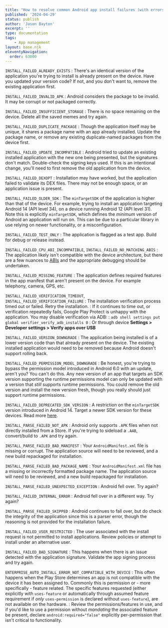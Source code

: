 ```yaml
---
title: "How to resolve common Android app install failures (with errors)"
published: '2024-04-29'
status: publish
author: 'Jason Bayton'
excerpt: ''
type: documentation
tags: 
    - App management
layout: base.njk
eleventyNavigation:
  order: 63000
--- 
```


`INSTALL_FAILED_ALREADY_EXISTS`
: There's an identical version of the application you're trying to install is already present on the device. Have you updated your version code? If not, and you don't want to, remove the existing application first.

`INSTALL_FAILED_INVALID_APK`
: Android considers the package to be invalid. It may be corrupt or not packaged correctly. 


`INSTALL_FAILED_INSUFFICIENT_STORAGE`
: There is no space remaining on the device. Delete all the saved memes and try again.

`INSTALL_FAILED_DUPLICATE_PACKAGE`
: Though the application itself may be unique, it shares a package name with an app already installed. Update the package name, or remove any existing duplicate-named packages from the device first.

`INSTALL_FAILED_UPDATE_INCOMPATIBLE`
: Android tried to update an existing installed application with the new one being presented, but the signatures don't match. Double-check the signing keys used. If this is an intentional change, you'll need to first remove the old application from the device.

`INSTALL_FAILED_DEXOPT`
: Installation may have worked, but the application failed to validate its DEX files. There may not be enough space, or an application issue is present.

`INSTALL_FAILED_OLDER_SDK`
: The `minTargetSDK` of the application is higher than that of the device. For example, trying to install an application targeting Android 14 (API level 34), on a device running Android 12 (API level 31). Note this is explicitly `minTargetSDK`, which defines the _minimum_ version of Android an application will run on. This can be due to a particular library in use relying on newer functionality, or a misconfiguration.

`INSTALL_FAILED_TEST_ONLY`
: The application is flagged as a test app. Build for debug or release instead.

`INSTALL_FAILED_CPU_ABI_INCOMPATIBLE`, `INSTALL_FAILED_NO_MATCHING_ABIS`
: The application likely isn't compatible with the device architecture, but there are a few nuances to [ABIs](https://developer.android.com/ndk/guides/abis) and the appropriate debugging should be undertaken.

`INSTALL_FAILED_MISSING_FEATURE`
: The application defines required features in the app manifest that aren't present on the device. For example telephony, camera, GPS, etc.


`INSTALL_FAILED_VERIFICATION_TIMEOUT`, `INSTALL_FAILED_VERIFICATION_FAILURE`
: The installation verification process timed out or failed. Retry the installation. 
: If it continues to time out, or verification repeatedly fails, Google Play Protect is unhappy with the application. You may disable verification via ADB:
: `adb shell settings put global verifier_verify_adb_installs 0`
: Or through device **Settings > Developer settings > Verify apps over USB**

`INSTALL_FAILED_VERSION_DOWNGRADE`
: The application being installed is of a lower version code than that already present on the device. The existing installed application would need to be removed because Android doesn't support rolling back.

`INSTALL_FAILED_PERMISSION_MODEL_DOWNGRADE`
: Be honest, you're trying to bypass the permission model introduced in Android 6.0 with an update, aren't you? You can't do this. Any new version of an app that targets an SDK version supporting the runtime permissions model can only be updated with a version that _still_ supports runtime permissions. You could remove the old version and install the new version fresh, though you really should just support runtime permissions.

`INSTALL_FAILED_DEPRECATED_SDK_VERSION`
: A restriction on the `minTargetSDK` version introduced in Android 14. Target a newer SDK version for these devices. Read more [here](/android/android-14-minimum-sdk/).


`INSTALL_PARSE_FAILED_NOT_APK`
: Android only supports `.APK` files when not directly installed from a Store. If you're trying to sideload a `.AAB`, convert/build to `.APK` and try again.

`INSTALL_PARSE_FAILED_BAD_MANIFEST`
: Your `AndroidManifest.xml` file is missing or corrupt. The application source will need to be reviewed, and a new build repackaged for installation.

`INSTALL_PARSE_FAILED_BAD_PACKAGE_NAME`
: Your `AndroidManifest.xml` file has a missing or incorrectly formatted package name. The application source will need to be reviewed, and a new build repackaged for installation.

`INSTALL_PARSE_FAILED_UNEXPECTED_EXCEPTION`
: Android fell over. Try again?

`INSTALL_FAILED_INTERNAL_ERROR`
: Android fell over in a different way. Try again?

`INSTALL_PARSE_FAILED_SKIPPED`
: Android continues to fall over, but do check the integrity of the application since this is a parser error, though the reasoning is not provided for the installation failure.

`INSTALL_FAILED_USER_RESTRICTED`
: The user associated with the install request is not permitted to install applications. Review policies or attempt to install under an alternative user.

`INSTALL_FAILED_BAD_SIGNATURE`
: This happens when there is an issue detected with the application signature. Validate the app signing process and try again.

`ENTERPRISE_AUTO_INSTALL_ERROR_NOT_COMPATIBLE_WITH_DEVICE`
: This often happens when the Play Store determines an app is not compatible with the device it has been assigned to. Commonly this is permission or - more specifically - feature related. The specific features requested (either explicitly with `uses-feature` or automatically through assumed feature requirement if _only_ `uses-permission` is declared without `uses-feature`), are not available on the hardware.
: Review the permissions/features in use, and if you'd like to use a permission without _mandating_ the associated feature be present, declare `android:required="false"` explicitly per-permission that isn't critical to functionality.